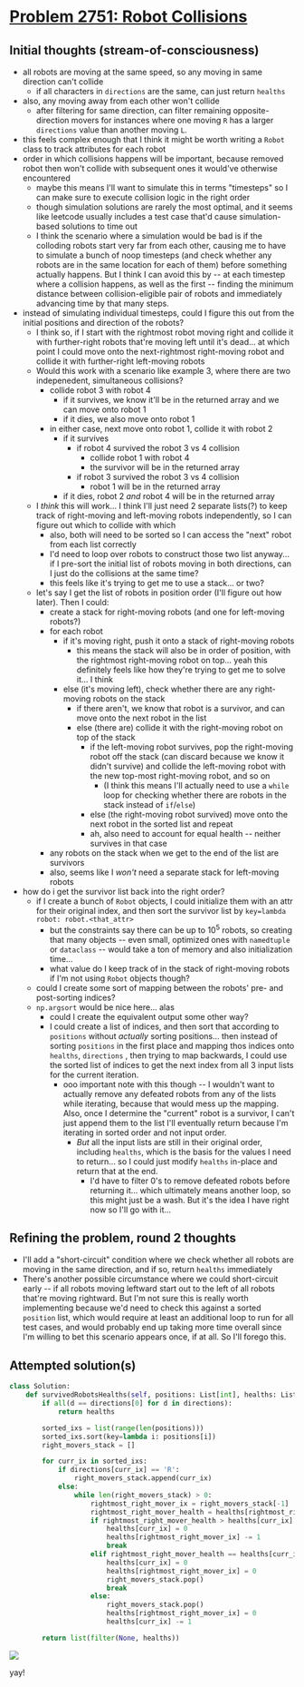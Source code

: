 # [Problem 2751: Robot Collisions](https://leetcode.com/problems/robot-collisions/description/?envType=daily-question)

## Initial thoughts (stream-of-consciousness)

- all robots are moving at the same speed, so any moving in same direction can't collide
  - if all characters in `directions` are the same, can just return `healths`
- also, any moving away from each other won't collide
  - after filtering for same direction, can filter remaining opposite-direction movers for instances where one moving `R` has a larger `directions` value than another moving `L`.
- this feels complex enough that I think it might be worth writing a `Robot` class to track attributes for each robot
- order in which collisions happens will be important, because removed robot then won't collide with subsequent ones it would've otherwise encountered
  - maybe this means I'll want to simulate this in terms "timesteps" so I can make sure to execute collision logic in the right order
  - though simulation solutions are rarely the most optimal, and it seems like leetcode usually includes a test case that'd cause simulation-based solutions to time out
  - I think the scenario where a simulation would be bad is if the colloding robots start very far from each other, causing me to have to simulate a bunch of noop timesteps (and check whether any robots are in the same location for each of them) before something actually happens. But I think I can avoid this by -- at each timestep where a collision happens, as well as the first -- finding the minimum distance between collision-eligible pair of robots and immediately advancing time by that many steps.
- instead of simulating individual timesteps, could I figure this out from the initial positions and direction of the robots?
  - I think so, if I start with the rightmost robot moving right and collide it with further-right robots that're moving left until it's dead... at which point I could move onto the next-rightmost right-moving robot and collide it with further-right left-moving robots
  - Would this work with a scenario like example 3, where there are two indepenedent, simultaneous collisions?
    - collide robot 3 with robot 4
      - if it survives, we know it'll be in the returned array and we can move onto robot 1
      - if it dies, we also move onto robot 1
    - in either case, next move onto robot 1, collide it with robot 2
      - if it survives
        - if robot 4 survived the robot 3 vs 4 collision
          - collide robot 1 with robot 4
          - the survivor will be in the returned array
        - if robot 3 survived the robot 3 vs 4 collision
          - robot 1 will be in the returned array
      - if it dies, robot 2 *and* robot 4 will be in the returned array
  - I *think* this will work... I think I'll just need 2 separate lists(?) to keep track of right-moving and left-moving robots independently, so I can figure out which to collide with which
    - also, both will need to be sorted so I can access the "next" robot from each list correctly
    - I'd need to loop over robots to construct those two list anyway... if I pre-sort the initial list of robots moving in both directions, can I just do the collisions at the same time?
    - this feels like it's trying to get me to use a stack... or two?
  - let's say I get the list of robots in position order (I'll figure out how later). Then I could:
    - create a stack for right-moving robots (and one for left-moving robots?)
    - for each robot
      - if it's moving right, push it onto a stack of right-moving robots
        - this means the stack will also be in order of position, with the rightmost right-moving robot on top... yeah this definitely feels like how they're trying to get me to solve it... I think
      - else (it's moving left), check whether there are any right-moving robots on the stack
        - if there aren't, we know that robot is a survivor, and can move onto the next robot in the list
        - else (there are) collide it with the right-moving robot on top of the stack
          - if the left-moving robot survives, pop the right-moving robot off the stack (can discard because we know it didn't survive) and collide the left-moving robot with the new top-most right-moving robot, and so on
            - (I think this means I'll actually need to use a `while` loop for checking whether there are robots in the stack instead of `if`/`else`)
          - else (the right-moving robot survived) move onto the next robot in the sorted list and repeat
          - ah, also need to account for equal health -- neither survives in that case
    - any robots on the stack when we get to the end of the list are survivors
    - also, seems like I *won't* need a separate stack for left-moving robots
- how do i get the survivor list back into the right order?
  - if I create a bunch of `Robot` objects, I could initialize them with an attr for their original index, and then sort the survivor list by `key=lambda robot: robot.<that_attr>`
    - but the constraints say there can be up to $10^5$ robots, so creating that many objects -- even small, optimized ones with `namedtuple` or `dataclass` -- would take a ton of memory and also initialization time...
    - what value do I keep track of in the stack of right-moving robots if I'm not using `Robot` objects though?
  - could I create some sort of mapping between the robots' pre- and post-sorting indices?
  - `np.argsort` would be nice here... alas
    - could I create the equivalent output some other way?
    - I could create a list of indices, and then sort that according to `positions` without *actually* sorting positions... then instead of sorting `positions` in the first place and mapping thos indices onto `healths`, `directions` , then trying to map backwards, I could use the sorted list of indices to get the next index from all 3 input lists for the current iteration.
      - ooo important note with this though -- I wouldn't want to actually remove any defeated robots from any of the lists while iterating, because that would mess up the mapping. Also, once I determine the "current" robot is a survivor, I can't just append them to the list I'll eventually return because I'm iterating in sorted order and not input order.
        - *But* all the input lists are still in their original order, including `healths`, which is the basis for the values I need to return... so I could just modify `healths` in-place and return that at the end.
          - I'd have to filter 0's to remove defeated robots before returning it... which ultimately means another loop, so this might just be a wash. But it's the idea I have right now so I'll go with it...

## Refining the problem, round 2 thoughts

- I'll add a "short-circuit" condition where we check whether all robots are moving in the same direction, and if so, return `healths` immediately
- There's another possible circumstance where we could short-circuit early -- if all robots moving leftward start out to the left of all robots that're moving rightward. But I'm not sure this is really worth implementing because we'd need to check this against a sorted `position` list, which would require at least an additional loop to run for all test cases, and would probably end up taking more time overall since I'm willing to bet this scenario appears once, if at all. So I'll forego this.

## Attempted solution(s)

```python
class Solution:
    def survivedRobotsHealths(self, positions: List[int], healths: List[int], directions: str) -> List[int]:
        if all(d == directions[0] for d in directions):
            return healths

        sorted_ixs = list(range(len(positions)))
        sorted_ixs.sort(key=lambda i: positions[i])
        right_movers_stack = []

        for curr_ix in sorted_ixs:
            if directions[curr_ix] == 'R':
                right_movers_stack.append(curr_ix)
            else:
                while len(right_movers_stack) > 0:
                    rightmost_right_mover_ix = right_movers_stack[-1]
                    rightmost_right_mover_health = healths[rightmost_right_mover_ix]
                    if rightmost_right_mover_health > healths[curr_ix]:
                        healths[curr_ix] = 0
                        healths[rightmost_right_mover_ix] -= 1
                        break
                    elif rightmost_right_mover_health == healths[curr_ix]:
                        healths[curr_ix] = 0
                        healths[rightmost_right_mover_ix] = 0
                        right_movers_stack.pop()
                        break
                    else:
                        right_movers_stack.pop()
                        healths[rightmost_right_mover_ix] = 0
                        healths[curr_ix] -= 1

        return list(filter(None, healths))
```

![](https://github.com/user-attachments/assets/8a60614f-f696-4922-8308-887508c6f70c)

yay!
